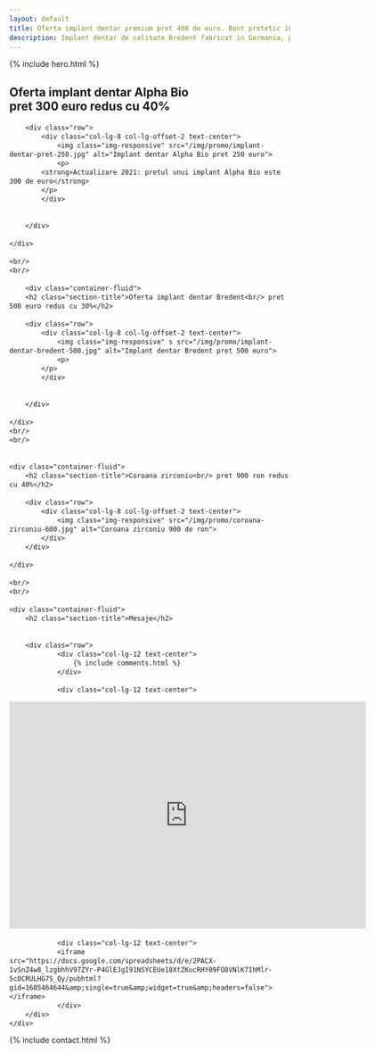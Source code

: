 ```yaml
---
layout: default
title: Oferta implant dentar premium pret 400 de euro. Bont protetic inclus, consultatie gratuita.
description: Implant dentar de calitate Bredent fabricat in Germania, pret accesibil. Fara costuri ascunse, bontul protetic, consultatia sunt incluse in pret.
---
```


<!-- Start Hero -->

{% include hero.html %}

<!-- End Hero -->


<!-- Start About -->
<div id="oabout" class="about">
    <div class="container-fluid">
        <h2 class="section-title">Oferta implant dentar Alpha Bio<br/> pret 300 euro redus cu 40%</h2>
        
        <div class="row">
            <div class="col-lg-8 col-lg-offset-2 text-center">
                <img class="img-responsive" src="/img/promo/implant-dentar-pret-250.jpg" alt="Implant dentar Alpha Bio pret 250 euro">
                <p>
            <strong>Actualizare 2021: pretul unui implant Alpha Bio este 300 de euro</strong>
            </p>
            </div>
            

        </div>

    </div>
    
    <br/>
    <br/>
    
        <div class="container-fluid">
        <h2 class="section-title">Oferta implant dentar Bredent<br/> pret 500 euro redus cu 30%</h2>
        
        <div class="row">
            <div class="col-lg-8 col-lg-offset-2 text-center">
                <img class="img-responsive" s src="/img/promo/implant-dentar-bredent-500.jpg" alt="Implant dentar Bredent pret 500 euro">
                <p>
            </p>
            </div>
            

        </div>

    </div>
    <br/>
    <br/>


    <div class="container-fluid">
        <h2 class="section-title">Coroana zirconiu<br/> pret 900 ron redus cu 40%</h2>
        
        <div class="row">
            <div class="col-lg-8 col-lg-offset-2 text-center">
                <img class="img-responsive" src="/img/promo/coroana-zirconiu-600.jpg" alt="Coroana zirconiu 900 de ron">
            </div>
        </div>

    </div>
    
    <br/>
    <br/>
    
    <div class="container-fluid">
        <h2 class="section-title">Mesaje</h2>
        

        <div class="row">
                <div class="col-lg-12 text-center">
                    {% include comments.html %}
                </div>
            
                <div class="col-lg-12 text-center">
<iframe src="https://docs.google.com/forms/d/e/1FAIpQLSdGj_dDUadxv-T1pYya-4G5VHy26H5r9VB_5qxPMy6JDueqZw/viewform?embedded=true" width="640" height="407" frameborder="0" marginheight="0" marginwidth="0">Loading…</iframe>               
                </div>
            
                <div class="col-lg-12 text-center">
                <iframe src="https://docs.google.com/spreadsheets/d/e/2PACX-1vSnZ4w8_lzgbhhV97ZYr-P4GlEJgI91NSYCEUe18XtZKucRHY09FO8VNlK7IhMlr-5cOCRULHG7S_Qy/pubhtml?gid=1685464644&amp;single=true&amp;widget=true&amp;headers=false"></iframe>
                </div>
        </div>
    </div>
</div>
<!-- End About -->


<!-- Start Contact -->

{% include contact.html %}

<!-- End Contact -->


    
    
    
    
